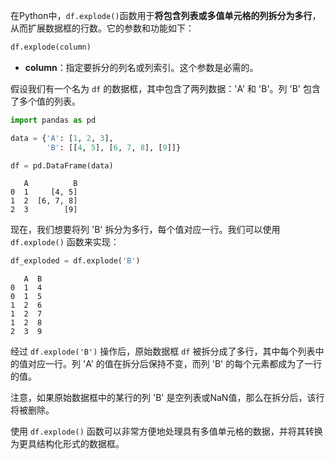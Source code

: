 在Python中，`df.explode()`函数用于**将包含列表或多值单元格的列拆分为多行**，从而扩展数据框的行数。它的参数和功能如下：
```python
df.explode(column)
```
- **column**：指定要拆分的列名或列索引。这个参数是必需的。

假设我们有一个名为 `df` 的数据框，其中包含了两列数据：'A' 和 'B'。列 'B' 包含了多个值的列表。

```python
import pandas as pd

data = {'A': [1, 2, 3],
        'B': [[4, 5], [6, 7, 8], [9]]}

df = pd.DataFrame(data)
```

```
   A          B
0  1     [4, 5]
1  2  [6, 7, 8]
2  3        [9]
```

现在，我们想要将列 'B' 拆分为多行，每个值对应一行。我们可以使用 `df.explode()` 函数来实现：

```python
df_exploded = df.explode('B')
```

```
   A  B
0  1  4
0  1  5
1  2  6
1  2  7
1  2  8
2  3  9
```

经过 `df.explode('B')` 操作后，原始数据框 `df` 被拆分成了多行，其中每个列表中的值对应一行。列 'A' 的值在拆分后保持不变，而列 'B' 的每个元素都成为了一行的值。

注意，如果原始数据框中的某行的列 'B' 是空列表或NaN值，那么在拆分后，该行将被删除。

使用 `df.explode()` 函数可以非常方便地处理具有多值单元格的数据，并将其转换为更具结构化形式的数据框。